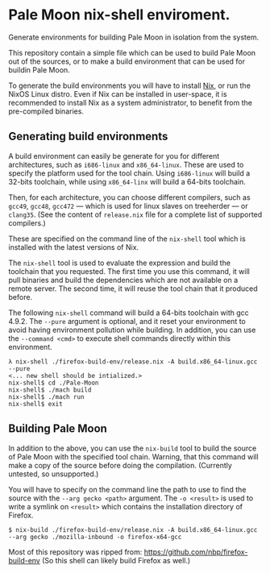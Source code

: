 # Pale Moon nix-shell enviroment.

Generate environments for building Pale Moon in isolation from the system. 

This repository contain a simple file which can be used to build Pale Moon out of the sources, or to make a build environment that can be used for buildin Pale Moon.

To generate the build environments you will have to install [Nix](https://nixos.org/nix), or run the NixOS Linux distro. Even if Nix can be installed in user-space, it is recommended to install Nix as a system administrator, to benefit from the pre-compiled binaries.

## Generating build environments

A build environment can easily be generate for you for different architectures, such as `i686-linux` and `x86_64-linux`. These are used to specify the platform used for the tool chain. Using `i686-linux` will build a 32-bits toolchain, while using `x86_64-linx` will build a 64-bits toolchain.

Then, for each architecture, you can choose different compilers, such as `gcc49`, `gcc48`, `gcc472` — which is used for linux slaves on treeherder — or `clang35`.  (See the content of `release.nix` file for a complete list of supported compilers.)

These are specified on the command line of the `nix-shell` tool which is installed with the latest versions of Nix.

The `nix-shell` tool is used to evaluate the expression and build the toolchain that you requested. The first time you use this command, it will pull binaries and build the dependencies which are not available on a remote server.  The second time, it will reuse the tool chain that it produced before.

The following `nix-shell` command will build a 64-bits toolchain with gcc 4.9.2.  The `--pure` argument is optional, and it reset your environment to avoid having environment pollution while building.  In addition, you can use the `--command <cmd>` to execute shell commands directly within this environment.

```
λ nix-shell ./firefox-build-env/release.nix -A build.x86_64-linux.gcc --pure
<... new shell should be intialized.>
nix-shell$ cd ./Pale-Moon
nix-shell$ ./mach build
nix-shell$ ./mach run
nix-shell$ exit
```

## Building Pale Moon

In addition to the above, you can use the `nix-build` tool to build the source of Pale Moon with the specified tool chain.  Warning, that this command will make a copy of the source before doing the compilation. (Currently untested, so unsupported.)

You will have to specify on the command line the path to use to find the source with the `--arg gecko <path>` argument. The `-o <result>` is used to write a symlink on `<result>` which contains the installation directory of Firefox.

```
$ nix-build ./firefox-build-env/release.nix -A build.x86_64-linux.gcc --arg gecko ./mozilla-inbound -o firefox-x64-gcc
```

Most of this repository was ripped from: https://github.com/nbp/firefox-build-env
(So this shell can likely build Firefox as well.)

